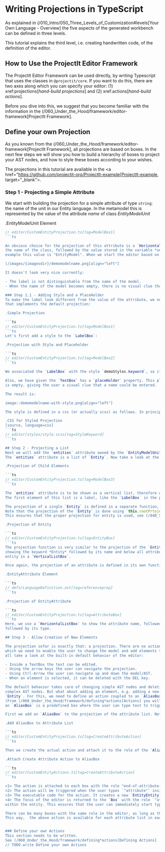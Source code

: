 






# Writing Projections in TypeScript

As explained in (/010_Intro/050_Three_Levels_of_Customization#levels[Your Own Language - Overview] the five aspects of the generated workbench
can be defined in three levels.

This tutorial explains the third level, i.e. creating handwritten code, of the definition of the editor.

## How to Use the ProjectIt Editor Framework
The ProjectIt Editor Framework can be used directly, by writing Typescript that uses the classes in `@projectit/core`.
If you want to do this, there are two axes along which you can specify your editor:
(1) xref:projections[*hand-build projections*] and (2) xref:actions[*hand-build actions*].

Before you dive into this, we suggest that you become familiar with the information
in the (/060_Under_the_Hood/framework/editor-framework[ProjectIt Framework].


## Define your own Projection

As you known from the (/060_Under_the_Hood/framework/editor-framework[ProjectIt Framework],
all projections are based on boxes. In the next few steps we will show you how to build a hierarchy
of boxes to project your AST nodes, and how to style these boxes according to your wishes.

The projections in this tutorial are available in the
<a href="https://github.com/projectit-org/ProjectIt-example[ProjectIt-example, target="_blank">.

### Step 1 - Projecting a Simple Attribute

We start with building the projection for a simple attribute of type `string`:
the name of the unit in our Entity language. In the metamodel this is represented by the value of
the attribute *name* of class *EntityModelUnit*

.EntityModelUnit Element

```ts
// editor/CustomEntityProjection.ts[tag=ModelBox1]
```ts

An obvious choice for the projection of this attribute is a `HorizontalListBox` which holds a `LabelBox` with
the name of the class, followed by the value stored in the variable *unit.name*. In the tutorial
example this value is "EntityModel". When we start the editor based on this projection, we see the following:

(/images/{imagesdir}/demomodelname.png[align="left"]

It doesn't look very nice currently:

- The label is not distinguishable from the name of the model.
- When the name of the model becomes empty, there is no visual clue that you can add a name.

### Step 1.1 - Adding Style and a PlaceHolder
To make the label look different from the value of the attribute, we need to take a look at the code
that implements the default projection:

.Simple Projection

```ts
// editor/CustomEntityProjection.ts[tag=ModelBox1]
```ts
Let's first add a style to the `LabelBox`:

.Projection with Style and Placeholder

```ts
// editor/CustomEntityProjection.ts[tag=ModelBox2]
```ts

We associated the `LabelBox` with the style `demoStyles.keyword`, so it will show in a different color.

Also, we have given the `TextBox` has a `placeHolder` property. This placeholder will show whenever the contents of the `TextBox`
is empty, giving the user a visual clue that a name could be entered. 

The result is:

image::demomodelname-with-style.png[align="left"]

The style is defined in a css (or actually scss) as follows. In principle all CSS styles can be used here.

.CSS for Styled Projection
[source, language=css]
```ts
// editor/styles/style.scss[tag=StyleKeyword]
```ts

## Step 2 - Projecting a List
Next we will add the `entities` attribute owned by the `EntityModelUnit` to the projection.
The `entities` attribute is a list of `Entity`. Now take a look at the projection.

.Projection of Child Elements

```ts
// editor/CustomEntityProjection.ts[tag=ModelBox3]
```ts

The `entities` attribute is to be shown as a vertical list, therefore we use a *VerticalListBox*.
The first element of this list is a label, like the `LabelBox` in the previous step, styled as a keyword. The entities themselves are projected in another `VerticalListBox`.

The projection of a single `Entity` is defined in a separate function, thus building a hierarchy of boxes.
Note that the projection of the `Entity` is done using `this.rootPrtojection.getBox(ent)`,.
This ensures that the proper projection for entity is used, see (/040_Second_level/editdef-tutorial[customize projections]

.Projection of Entity

```ts
// editor/CustomEntityProjection.ts[tag=EntityBox]
```ts
The projection function is very similar to the projection of the `EntityModel`,
showing the keyword *Entity* followed by its name and below all attributes of the
entity in a `VerticalListBox`.

Once again, the projection of an attribute is defined in its own function.

.EntityAttribute Element

```ts
// defs/LanguageDefinition.ast[tag=referenceprop]
```ts

.Projection of EntityAttribute

```ts
// editor/CustomEntityProjection.ts[tag=AttributeBox]
```ts
Here, we use a `HorizontalListBox` to show the attribute name, followed by a colon,
followed by its type.

## Step 3 - Allow Creation of New Elements

The projection sofar is exactly that: a projection. There are no actions defined yet,
which we need to enable the user to change the model and add elements to it. First of
all take a look at the built-in default behavior of the editor:

- Inside a TextBox the text can be edited.
- Using the arrow keys the user can navigate the projection.
- Using Ctrl-Arrow the user can navigate up and down the model/AST.
- When an element is selected, it can be deleted with the DEL key.

The default behavior takes care of changing simple AST nodes and deleting both simple and
complex AST nodes. But what about adding an element, e.g. adding a new `attribute` to an
`Entity`. For this, we need to define an action coupled to an `AliasBox`.
(From (/060_Under_the_Hood/framework/defining*actions[Actions] you will have learned that
an `AliasBox` is a predefined box where the user can type text to trigger some action.)

First we add an `AliasBox` to the projection of the attribute list. Note the role of the box: *end-of-attribute-list*.

.Add AliasBox to Attribute List

```ts
// editor/CustomEntityProjection.ts[tag=CreateAttributeAction]
```ts

Then we create the actual action and attach it to the role of the `AliasBox`.

.Attach Create Attribute Action to AliasBox

```ts
// editor/CustomEntityActions.ts[tag=CreateAttributeAction]
```ts

<1> The action is attached to each box with the role "end-of-attribute-list".
<2> The action will be triggered when the user types `"attribute"` inside the.alias box.
<3> The executable code for the action. It creates a new `EntityEntity` and attaches is to the `EntityModel`
<4> The focus of the editor is returned to the `Box` with the role `"attribute-name"`
within the entity. This ensures that the user can immediately start typing the name of the entity after it has been created.

There can be many boxes with the same role in the editor, as long as their model element is different.
This way,  the above action is available for each attribute list in each entity.


### Define your own Actions
Tbis section needs to be written.
See (/060_Under_the_Hood/framework/defining*actions[Defining Actions]
// TODO write Define your own Actions
